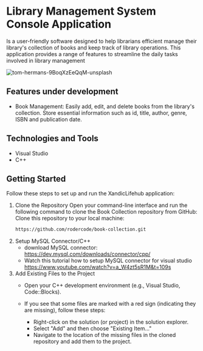 # Library Management System Console Application
Is a user-friendly software designed to help librarians efficient manage their library's collection
of books and keep track of library operations. This application provides a range of features to streamline
the daily tasks involved in library management


![tom-hermans-9BoqXzEeQqM-unsplash](https://github.com/rodercode/Library/assets/54941923/bb6af2dc-d98c-4b32-8e8b-30094cd2d9f2)



## Features under development
- Book Management: Easily add, edit, and delete books from the library's collection.
                   Store essential information such as id, title, author, genre, ISBN
                   and publication date.
                   


## Technologies and Tools
- Visual Studio
- C++

## Getting Started

Follow these steps to set up and run the XandicLifehub application:

1. Clone the Repository
Open your command-line interface and run the following command to clone the Book Collection repository from GitHub:
Clone this repository to your local machine:
   ```bash
   https://github.com/rodercode/book-collection.git

2. Setup MySQL Connector/C++
   * download MySQL connector: https://dev.mysql.com/downloads/connector/cpp/
   * Watch this tutorial how to setup MySQL connector for visual studio
     https://www.youtube.com/watch?v=a_W4zt5sR1M&t=109s
3. Add Existing Files to the Project
    * Open your C++ development environment (e.g., Visual Studio, Code::Blocks).
    * If you see that some files are marked with a red sign (indicating they are missing), follow these steps:

      * Right-click on the solution (or project) in the solution explorer.
      * Select "Add" and then choose "Existing Item..."
      * Navigate to the location of the missing files in the cloned repository and add them to the project.
   

